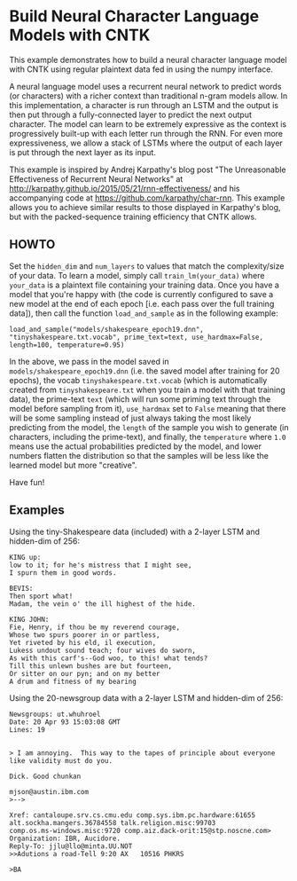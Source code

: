 # Build Neural Character Language Models with CNTK

This example demonstrates how to build a neural character language model with CNTK using regular plaintext data fed in using the numpy interface.

A neural language model uses a recurrent neural network to predict words (or characters) with a richer context than traditional n-gram models allow. In this implementation, a character is run through an LSTM and the output is then put through a fully-connected layer to predict the next output character. The model can learn to be extremely expressive as the context is progressively built-up with each letter run through the RNN. For even more expressiveness, we allow a stack of LSTMs where the output of each layer is put through the next layer as its input.

This example is inspired by Andrej Karpathy's blog post "The Unreasonable Effectiveness of Recurrent Neural Networks" at http://karpathy.github.io/2015/05/21/rnn-effectiveness/ and his accompanying code at https://github.com/karpathy/char-rnn. This example allows you to achieve similar results to those displayed in Karpathy's blog, but with the packed-sequence training efficiency that CNTK allows.

## HOWTO

Set the `hidden_dim` and `num_layers` to values that match the complexity/size of your data. To learn a model, simply call `train_lm(your_data)` where `your_data` is a plaintext file containing your training data. Once you have a model that you're happy with (the code is currently configured to save a new model at the end of each epoch [i.e. each pass over the full training data]), then call the function `load_and_sample` as in the following example:

`load_and_sample("models/shakespeare_epoch19.dnn", "tinyshakespeare.txt.vocab", prime_text=text, use_hardmax=False, length=100, temperature=0.95)`

In the above, we pass in the model saved in `models/shakespeare_epoch19.dnn` (i.e. the saved model after training for 20 epochs), the vocab `tinyshakespeare.txt.vocab` (which is automatically created from `tinyshakespeare.txt` when you train a model with that training data), the prime-text `text` (which will run some priming text through the model before sampling from it), `use_hardmax` set to `False` meaning that there will be some sampling instead of just always taking the most likely predicting from the model, the `length` of the sample you wish to generate (in characters, including the prime-text), and finally, the `temperature` where `1.0` means use the actual probabilities predicted by the model, and lower numbers flatten the distribution so that the samples will be less like the learned model but more "creative".

Have fun!

## Examples

Using the tiny-Shakespeare data (included) with a 2-layer LSTM and hidden-dim of 256:

```
KING up:
low to it; for he's mistress that I might see,
I spurn them in good words.

BEVIS:
Then sport what!
Madam, the vein o' the ill highest of the hide.

KING JOHN:
Fie, Henry, if thou be my reverend courage,
Whose two spurs poorer in or partless,
Yet riveted by his eld, il execution,
Lukess undout sound teach; four wives do sworn,
As with this carf's--God woo, to this! what tends?
Till this unlewn bushes are but fourteen,
Or sitter on our pyn; and on my better
A drum and fitness of my bearing
```

Using the 20-newsgroup data with a 2-layer LSTM and hidden-dim of 256:

```
Newsgroups: ut.whuhroel
Date: 20 Apr 93 15:03:08 GMT
Lines: 19


> I am annoying.  This way to the tapes of principle about everyone like validity must do you.

Dick. Good chunkan

mjson@austin.ibm.com
>-->

Xref: cantaloupe.srv.cs.cmu.edu comp.sys.ibm.pc.hardware:61655 alt.sockha.mangers.36784558 talk.religion.misc:99703
comp.os.ms-windows.misc:9720 comp.aiz.dack-orit:15@stp.noscne.com>
Organization: IBR, Aucidore.
Reply-To: jjlu@llo@minta.UU.NOT
>>Adutions a road-Tell 9:20 AX   10516 PHKRS

>BA
```